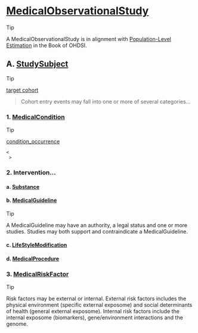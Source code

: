 # [MedicalObservationalStudy](https://schema.org/MedicalObservationalStudy)
> [!TIP] 
> A MedicalObservationalStudy is in alignment with [Population-Level Estimation](https://ohdsi.github.io/TheBookOfOhdsi/PopulationLevelEstimation.html) in the Book of OHDSI.
## A. [StudySubject](https://schema.org/studySubject)
> [!TIP] 
> [target cohort]()

> Cohort entry events may fall into one or more of several categories...

### 1. [MedicalCondition](https://schema.org/MedicalCondition)
> [!TIP]
> [condition_occurrence](https://ohdsi.github.io/CommonDataModel/cdm54.html#condition_occurrence "test")
```
<
 >
```
### 2. Intervention...
#### a. [Substance](https://schema.org/Substance)
#### b. [MedicalGuideline](https://schema.org/MedicalGuideline)
> [!TIP]
> A MedicalGuideline may have an authority, a legal status and one or more studies. Studies may both support and contraindicate a MedicalGuideline.
#### c. [LifeStyleModification](https://schema.org/LifestyleModification)
#### d. [MedicalProcedure](https://schema.org/MedicalProcedure)
### 3. [MedicalRiskFactor](https://schema.org/MedicalRiskFactor)
> [!TIP]
> Risk factors may be external or internal. External risk factors includes the physical environment (specific external exposome) and social determinants of health (general external exposome). Internal risk factors include the internal exposome (biomarkers), gene/environment interactions and the genome.




